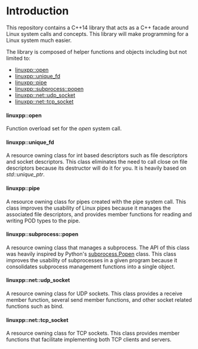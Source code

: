 # Introduction

This repository contains a C++14 library that acts as a C++ facade
around Linux system calls and concepts.  This library will make
programming for a Linux system much easier.

The library is composed of helper functions and objects including but
not limited to:

- [linuxpp::open](include/liblinuxpp/open.hpp)
- [linuxpp::unique_fd](include/liblinuxpp/unique_fd.hpp)
- [linuxpp::pipe](include/liblinuxpp/pipe.hpp)
- [linuxpp::subprocess::popen](include/liblinuxpp/subprocess/popen.hpp)
- [linuxpp::net::udp_socket](include/liblinuxpp/net/udp_socket.hpp)
- [linuxpp::net::tcp_socket](include/liblinuxpp/net/tcp_socket.hpp)

#### linuxpp::open

Function overload set for the _open_ system call.

#### linuxpp::unique_fd

A resource owning class for int based descriptors such as file
descriptors and socket descriptors.  This class eliminates the need to
call close on file descriptors because its destructor will do it for
you.  It is heavily based on _std::unique_ptr_.

#### linuxpp::pipe

A resource owning class for pipes created with the pipe system call.
This class improves the usability of Linux pipes because it manages
the associated file descriptors, and provides member functions for
reading and writing POD types to the pipe.

#### linuxpp::subprocess::popen

A resource owning class that manages a subprocess.  The API of this
class was heavily inspired by Python's
[subprocess.Popen](https://docs.python.org/2/library/subprocess.html#subprocess.Popen)
class.  This class improves the usability of subprocesses in a given
program because it consolidates subprocess management functions into a
single object.

#### linuxpp::net::udp_socket

A resource owning class for UDP sockets.  This class provides a
receive member function, several send member functions, and other
socket related functions such as bind.

#### linuxpp::net::tcp_socket

A resource owning class for TCP sockets.  This class provides member
functions that facilitate implementing both TCP clients and servers.
